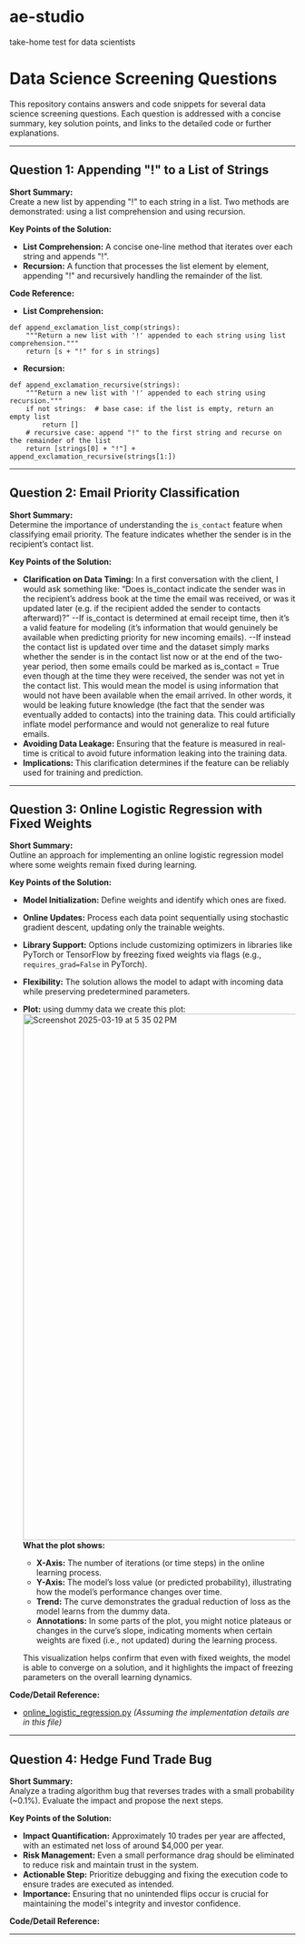 # ae-studio
take-home test for data scientists

# Data Science Screening Questions

This repository contains answers and code snippets for several data science screening questions. Each question is addressed with a concise summary, key solution points, and links to the detailed code or further explanations.

---

## Question 1: Appending "!" to a List of Strings

**Short Summary:**  
Create a new list by appending "!" to each string in a list. Two methods are demonstrated: using a list comprehension and using recursion.

**Key Points of the Solution:**  
- **List Comprehension:** A concise one-line method that iterates over each string and appends "!".
- **Recursion:** A function that processes the list element by element, appending "!" and recursively handling the remainder of the list.

**Code Reference:**  
- **List Comprehension:**
```
def append_exclamation_list_comp(strings):
    """Return a new list with '!' appended to each string using list comprehension."""
    return [s + "!" for s in strings]
```
- **Recursion:**
```
def append_exclamation_recursive(strings):
    """Return a new list with '!' appended to each string using recursion."""
    if not strings:  # base case: if the list is empty, return an empty list
        return []
    # recursive case: append "!" to the first string and recurse on the remainder of the list
    return [strings[0] + "!"] + append_exclamation_recursive(strings[1:])
```
---

## Question 2: Email Priority Classification

**Short Summary:**  
Determine the importance of understanding the `is_contact` feature when classifying email priority. The feature indicates whether the sender is in the recipient’s contact list.

**Key Points of the Solution:**  
- **Clarification on Data Timing:** In a first conversation with the client, I would ask something like:
“Does is_contact indicate the sender was in the recipient’s address book at the time the email was received, or was it updated later (e.g. if the recipient added the sender to contacts afterward)?”
--If is_contact is determined at email receipt time, then it’s a valid feature for modeling (it’s information that would genuinely be available when predicting priority for new incoming emails).
--If instead the contact list is updated over time and the dataset simply marks whether the sender is in the contact list now or at the end of the two-year period, then some emails could be marked as is_contact = True even though at the time they were received, the sender was not yet in the contact list. This would mean the model is using information that would not have been available when the email arrived. In other words, it would be leaking future knowledge (the fact that the sender was eventually added to contacts) into the training data. This could artificially inflate model performance and would not generalize to real future emails.
- **Avoiding Data Leakage:** Ensuring that the feature is measured in real-time is critical to avoid future information leaking into the training data.
- **Implications:** This clarification determines if the feature can be reliably used for training and prediction.

---

## Question 3: Online Logistic Regression with Fixed Weights

**Short Summary:**  
Outline an approach for implementing an online logistic regression model where some weights remain fixed during learning.

**Key Points of the Solution:**  
- **Model Initialization:** Define weights and identify which ones are fixed.
- **Online Updates:** Process each data point sequentially using stochastic gradient descent, updating only the trainable weights.
- **Library Support:** Options include customizing optimizers in libraries like PyTorch or TensorFlow by freezing fixed weights via flags (e.g., `requires_grad=False` in PyTorch).
- **Flexibility:** The solution allows the model to adapt with incoming data while preserving predetermined parameters.

- **Plot:** using dummy data we create this plot:
  <img width="926" alt="Screenshot 2025-03-19 at 5 35 02 PM" src="https://github.com/user-attachments/assets/853aa258-540e-455f-b86d-9b90bf3f76d1" />
  **What the plot shows:**
  - **X-Axis:** The number of iterations (or time steps) in the online learning process.
  - **Y-Axis:** The model’s loss value (or predicted probability), illustrating how the model’s performance changes over time.
  - **Trend:** The curve demonstrates the gradual reduction of loss as the model learns from the dummy data.
  - **Annotations:** In some parts of the plot, you might notice plateaus or changes in the curve’s slope, indicating moments when certain weights are fixed (i.e., not updated) during the learning process.
  
  This visualization helps confirm that even with fixed weights, the model is able to converge on a solution, and it highlights the impact of freezing parameters on the overall learning dynamics.

**Code/Detail Reference:**  
- [online_logistic_regression.py](./online_logistic_regression.py) *(Assuming the implementation details are in this file)*

---

## Question 4: Hedge Fund Trade Bug

**Short Summary:**  
Analyze a trading algorithm bug that reverses trades with a small probability (~0.1%). Evaluate the impact and propose the next steps.

**Key Points of the Solution:**  
- **Impact Quantification:** Approximately 10 trades per year are affected, with an estimated net loss of around $4,000 per year.
- **Risk Management:** Even a small performance drag should be eliminated to reduce risk and maintain trust in the system.
- **Actionable Step:** Prioritize debugging and fixing the execution code to ensure trades are executed as intended.
- **Importance:** Ensuring that no unintended flips occur is crucial for maintaining the model's integrity and investor confidence.

**Code/Detail Reference:**  

---

